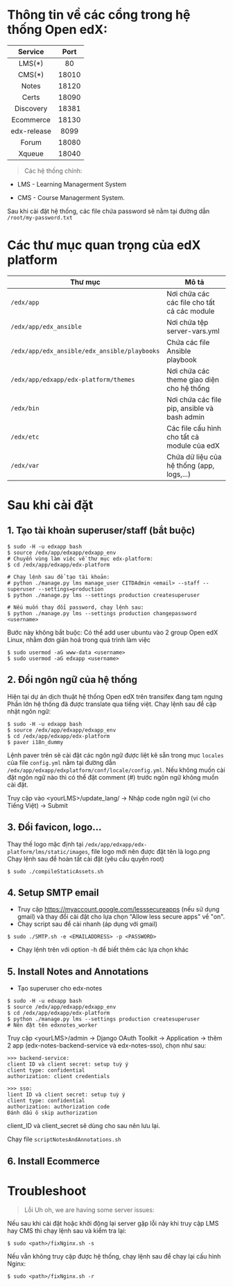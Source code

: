 # Thông tin về các cổng trong hệ thống Open edX:
|   Service   | Port  |
| :---------: | :---: |
|   LMS(*)    |  80   |
|   CMS(*)    | 18010 |
|    Notes    | 18120 |
|    Certs    | 18090 |
|  Discovery  | 18381 |
|  Ecommerce  | 18130 |
| edx-release | 8099  |
|    Forum    | 18080 |
|   Xqueue    | 18040 |

> Các hệ thống chính:

* LMS - Learning Managerment System

* CMS - Course Managerment System.

Sau khi cài đặt hệ thống, các file chứa password sẽ nằm tại đường dẫn `/root/my-password.txt`

# Các thư mục quan trọng của edX platform
| Thư mục                                      | Mô tả                                        |
| -------------------------------------------- | -------------------------------------------- |
| `/edx/app`                                   | Nơi chứa các các file cho tất cả các module  |
| `/edx/app/edx_ansible`                       | Nơi chứa tệp server-vars.yml                 |
| `/edx/app/edx_ansible/edx_ansible/playbooks` | Chứa các file Ansible playbook               |
| `/edx/app/edxapp/edx-platform/themes`        | Nơi chứa các theme giao diện cho hệ thống    |
| `/edx/bin`                                   | Nơi chứa các file pip, ansible và bash admin |
| `/edx/etc`                                   | Các file cấu hình cho tất cả module của edX  |
| `/edx/var`                                   | Chứa dữ liệu của hệ thống (app, logs,...)    |

# Sau khi cài đặt

## 1. Tạo tài khoản superuser/staff (bắt buộc)

```
$ sudo -H -u edxapp bash
$ source /edx/app/edxapp/edxapp_env
# Chuyển vùng làm việc về thư mục edx-platform:
$ cd /edx/app/edxapp/edx-platform

# Chạy lệnh sau để tạo tài khoản:
# python ./manage.py lms manage_user CITDAdmin <email> --staff --superuser --settings=production
$ python ./manage.py lms --settings production createsuperuser

# Nếu muốn thay đổi password, chạy lệnh sau:
$ python ./manage.py lms --settings production changepassword <username>
```

Bước này không bắt buộc:
Có thể add user ubuntu vào 2 group Open edX Linux, nhằm đơn giản hoá trong quá trình làm việc
```
$ sudo usermod -aG www-data <username>
$ sudo usermod -aG edxapp <username>
```

## 2. Đổi ngôn ngữ của hệ thống

Hiện tại dự án dịch thuật hệ thống Open edX trên transifex đang tạm ngưng
Phần lớn hệ thống đã được translate qua tiếng việt.
Chạy lệnh sau để cập nhật ngôn ngữ:
```
$ sudo -H -u edxapp bash
$ source /edx/app/edxapp/edxapp_env
$ cd /edx/app/edxapp/edx-platform
$ paver i18n_dummy
```
Lệnh paver trên sẽ cài đặt các ngôn ngữ được liệt kê sẵn trong mục `locales`
của file `config.yml` nằm tại đường dẫn `/edx/app/edxapp/edxplatform/conf/locale/config.yml`. Nếu không muốn cài đặt ngôn ngữ nào thì có thể đặt comment (#) trước ngôn ngữ không muốn cài đặt.

Truy cập vào \<yourLMS>/update_lang/ -> Nhập code ngôn ngữ (vi cho Tiếng Việt) -> Submit

## 3. Đổi favicon, logo...
Thay thế logo mặc định tại `/edx/app/edxapp/edx-platform/lms/static/images`, file logo mới nên được đặt tên là logo.png
Chạy lệnh sau để hoàn tất cài đặt (yêu cầu quyền root)
```
$ sudo ./compileStaticAssets.sh
```

## 4. Setup SMTP email
- Truy cập https://myaccount.google.com/lesssecureapps (nếu sử dụng gmail) và thay đổi cài đặt cho lựa chọn "Allow less secure apps" về "on".
- Chạy script sau để cài nhanh (áp dụng với gmail)
```
$ sudo ./SMTP.sh -e <EMAILADDRESS> -p <PASSWORD>
```
- Chạy lệnh trên với option -h để biết thêm các lựa chọn khác

## 5. Install Notes and Annotations
- Tạo superuser cho edx-notes
```
$ sudo -H -u edxapp bash
$ source /edx/app/edxapp/edxapp_env
$ cd /edx/app/edxapp/edx-platform
$ python ./manage.py lms --settings production createsuperuser
# Nên đặt tên edxnotes_worker
```
Truy cập \<yourLMS>/admin -> Django OAuth Toolkit -> Application -> thêm 2 app (edx-notes-backend-service và edx-notes-sso), chọn như sau:
```
>>> backend-service:
client ID và client secret: setup tuỳ ý
client type: confidential
authorization: client credentials

>>> sso:
lient ID và client secret: setup tuỳ ý
client type: confidential
authorization: authorization code
Đánh dấu ô skip authorization
```
client_ID và client_secret sẽ dùng cho sau nên lưu lại.

Chạy file `scriptNotesAndAnnotations.sh`

## 6. Install Ecommerce

# Troubleshoot
> Lỗi Uh oh, we are having some server issues:

Nếu sau khi cài đặt hoặc khởi động lại server gặp lỗi này khi truy cập LMS hay CMS thì chạy lệnh sau và kiểm tra lại:
```
$ sudo <path>/fixNginx.sh -s
```
Nếu vẫn không truy cập được hệ thống, chạy lệnh sau để chạy lại cấu hình Nginx:
```
$ sudo <path>/fixNginx.sh -r
```
